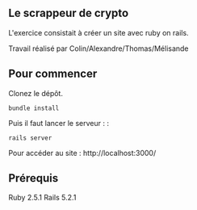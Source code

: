 ## Le scrappeur de crypto

L'exercice consistait à créer un site avec ruby on rails. 

Travail réalisé par Colin/Alexandre/Thomas/Mélisande
## Pour commencer
Clonez le dépôt.
```
bundle install
```
Puis il faut lancer le serveur :
:
```
rails server
```
Pour accéder au site : http://localhost:3000/

## Prérequis
Ruby 2.5.1
Rails 5.2.1